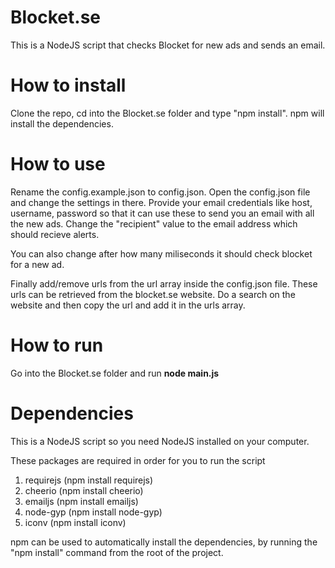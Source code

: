 Blocket.se
==========

This is a NodeJS script that checks Blocket for new ads and sends an email.

How to install
==============

Clone the repo, cd into the Blocket.se folder and type "npm install".  npm
will install the dependencies.

How to use
==========

Rename the config.example.json to config.json.
Open the config.json file and change the settings in there. Provide your
email credentials like host, username, password so that it can use these to send
you an email with all the new ads.  Change the "recipient" value to the email
address which should recieve alerts.

You can also change after how many miliseconds it should check blocket for a new
ad.

Finally add/remove urls from the url array inside the config.json file. These
urls can be retrieved from the blocket.se website. Do a search on the website
and then copy the url and add it in the urls array.

How to run
==========

Go into the Blocket.se folder and run **node main.js**

Dependencies
==========

This is a NodeJS script so you need NodeJS installed on your computer.

These packages are required in order for you to run the script

1. requirejs (npm install requirejs)
2. cheerio (npm install cheerio)
3. emailjs (npm install emailjs)
4. node-gyp (npm install node-gyp)
5. iconv (npm install iconv)

npm can be used to automatically install the dependencies, by running
the "npm install" command from the root of the project.
